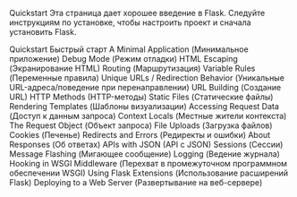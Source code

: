 Quickstart
Эта страница дает хорошее введение в Flask. Следуйте инструкциям по установке,
чтобы настроить проект и сначала установить Flask.

Quickstart  Быстрый старт
    A Minimal Application (Минимальное приложение)
    Debug Mode (Режим отладки)
    HTML Escaping (Экранирование HTML)
    Routing (Маршрутизация)
        Variable Rules (Переменные правила)
        Unique URLs / Redirection Behavior (Уникальные URL-адреса/поведение при 
                                            перенаправлении)
        URL Building (Создание URL)
        HTTP Methods (HTTP-методы)
    Static Files (Статические файлы)
    Rendering Templates (Шаблоны визуализации)
    Accessing Request Data (Доступ к данным запроса)
        Context Locals (Местные жители контекста)
        The Request Object (Объект запроса)
        File Uploads (Загрузка файлов)
        Cookies (Печенье)
    Redirects and Errors (Редиректы и ошибки)
    About Responses (Об ответах)
        APIs with JSON (API с JSON)
    Sessions (Сессии)
    Message Flashing (Мигающее сообщение)
    Logging (Ведение журнала)
    Hooking in WSGI Middleware (Перехват в промежуточном программном обеспечении WSGI)
    Using Flask Extensions (Использование расширений Flask)
    Deploying to a Web Server (Развертывание на веб-сервере)
